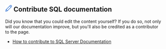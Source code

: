 ## ![edit content](../media/edit-topic-pencil.png) Contribute SQL documentation
Did you know that you could edit the content yourself? If you do so, not only will our documentation improve, but you'll also be credited as a contributor to the page.
- [How to contribute to SQL Server Documentation](https://docs.microsoft.com/sql/sql-server/sql-server-docs-contribute)